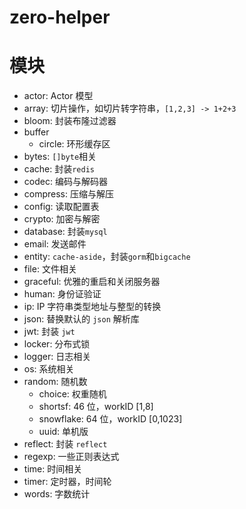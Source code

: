# zero-helper

# 模块

- actor: Actor 模型
- array: 切片操作，如切片转字符串，`[1,2,3] -> 1+2+3`
- bloom: 封装布隆过滤器
- buffer
  - circle: 环形缓存区
- bytes: `[]byte`相关
- cache: 封装`redis`
- codec: 编码与解码器
- compress: 压缩与解压
- config: 读取配置表
- crypto: 加密与解密
- database: 封装`mysql`
- email: 发送邮件
- entity: `cache-aside`，封装`gorm`和`bigcache`
- file: 文件相关
- graceful: 优雅的重启和关闭服务器
- human: 身份证验证
- ip: IP 字符串类型地址与整型的转换
- json: 替换默认的 `json` 解析库
- jwt: 封装 `jwt`
- locker: 分布式锁
- logger: 日志相关
- os: 系统相关
- random: 随机数
  - choice: 权重随机
  - shortsf: 46 位，workID [1,8]
  - snowflake: 64 位，workID [0,1023]
  - uuid: 单机版
- reflect: 封装 `reflect`
- regexp: 一些正则表达式
- time: 时间相关
- timer: 定时器，时间轮
- words: 字数统计
